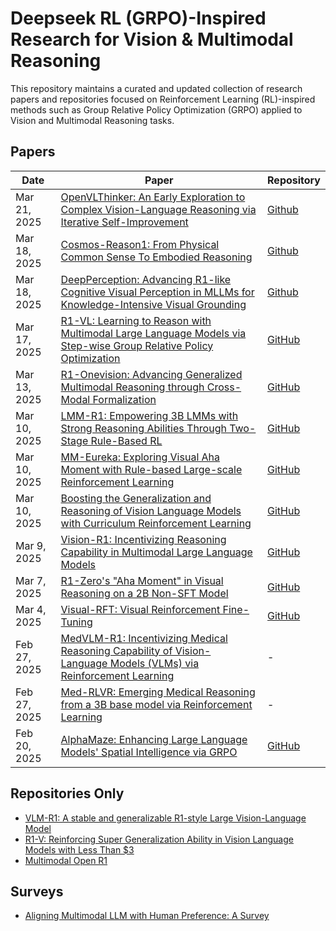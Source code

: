 # Deepseek RL (GRPO)-Inspired Research for Vision & Multimodal Reasoning

This repository maintains a curated and updated collection of research papers and repositories focused on Reinforcement Learning (RL)-inspired methods such as Group Relative Policy Optimization (GRPO) applied to Vision and Multimodal Reasoning tasks.

## Papers

| Date           | Paper                                                                                                                                               | Repository                                                |
|----------------|-----------------------------------------------------------------------------------------------------------------------------------------------------|-----------------------------------------------------------|
| Mar 21, 2025 | [OpenVLThinker: An Early Exploration to Complex Vision-Language Reasoning via Iterative Self-Improvement](https://arxiv.org/abs/2503.17352) | [Github](https://github.com/yihedeng9/OpenVLThinker) | 
| Mar 18, 2025 | [Cosmos-Reason1: From Physical Common Sense To Embodied Reasoning](https://arxiv.org/abs/2503.15558)                                                | [Github](https://github.com/nvidia-cosmos/cosmos-reason1)  |
| Mar 18, 2025   | [DeepPerception: Advancing R1-like Cognitive Visual Perception in MLLMs for Knowledge-Intensive Visual Grounding](https://arxiv.org/abs/2503.12797) | [Github](https://github.com/thunlp/DeepPerception)        |
| Mar 17, 2025   | [R1-VL: Learning to Reason with Multimodal Large Language Models via Step-wise Group Relative Policy Optimization](https://arxiv.org/abs/2503.12937) | [GitHub](https://github.com/jingyi0000/R1-VL)             |
| Mar 13, 2025   | [R1-Onevision: Advancing Generalized Multimodal Reasoning through Cross-Modal Formalization](https://arxiv.org/abs/2503.10615)                       | [GitHub](https://github.com/Fancy-MLLM/R1-onevision)      |
| Mar 10, 2025   | [LMM-R1: Empowering 3B LMMs with Strong Reasoning Abilities Through Two-Stage Rule-Based RL](https://arxiv.org/abs/2503.07536)                       | [GitHub](https://github.com/TideDra/lmm-r1)               |
| Mar 10, 2025   | [MM-Eureka: Exploring Visual Aha Moment with Rule-based Large-scale Reinforcement Learning](https://arxiv.org/abs/2503.07365)                        | [GitHub](https://github.com/ModalMinds/MM-EUREKA)         |
| Mar 10, 2025   | [Boosting the Generalization and Reasoning of Vision Language Models with Curriculum Reinforcement Learning](https://arxiv.org/abs/2503.07065)       | [GitHub](https://github.com/ding523/Curr_REFT)            |
| Mar 9, 2025    | [Vision-R1: Incentivizing Reasoning Capability in Multimodal Large Language Models](https://arxiv.org/abs/2503.06749)                                | [GitHub](https://github.com/Osilly/Vision-R1)             |
| Mar 7, 2025    | [R1-Zero's "Aha Moment" in Visual Reasoning on a 2B Non-SFT Model](https://arxiv.org/abs/2503.05132)                                                 | [GitHub](https://github.com/turningpoint-ai/VisualThinker-R1-Zero) |
| Mar 4, 2025    | [Visual-RFT: Visual Reinforcement Fine-Tuning](https://huggingface.co/papers/2503.01785)                                                             | [GitHub](https://github.com/Liuziyu77/Visual-RFT)         |
| Feb 27, 2025   | [MedVLM-R1: Incentivizing Medical Reasoning Capability of Vision-Language Models (VLMs) via Reinforcement Learning](https://arxiv.org/abs/2502.19634) | - |
| Feb 27, 2025   | [Med-RLVR: Emerging Medical Reasoning from a 3B base model via Reinforcement Learning](https://arxiv.org/abs/2502.19655)                             | - |
| Feb 20, 2025   | [AlphaMaze: Enhancing Large Language Models' Spatial Intelligence via GRPO](https://arxiv.org/abs/2502.14669)                                        | [GitHub](https://github.com/menloresearch/visual-thinker) |

## Repositories Only
- [VLM-R1: A stable and generalizable R1-style Large Vision-Language Model](https://github.com/om-ai-lab/VLM-R1)
- [R1-V: Reinforcing Super Generalization Ability in Vision Language Models with Less Than $3](https://github.com/Deep-Agent/R1-V)
- [Multimodal Open R1](https://github.com/EvolvingLMMs-Lab/open-r1-multimodal)


## Surveys
- [Aligning Multimodal LLM with Human Preference: A Survey](https://arxiv.org/abs/2503.14504)
